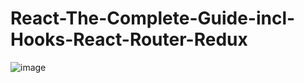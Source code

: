 # React-The-Complete-Guide-incl-Hooks-React-Router-Redux
![image](https://user-images.githubusercontent.com/107100336/179708605-417a3c15-14bc-45c8-9758-3001cefe2c58.png)
